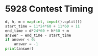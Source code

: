 # 5928 Contest Timing



```python
d, h, m = map(int, input().split())
start_time = 11*24*60 + 11*60 + 11
end_time = d*24*60 + h*60 + m
answer = end_time - start_time
if answer < 0:
    answer = -1
print(answer)
```

